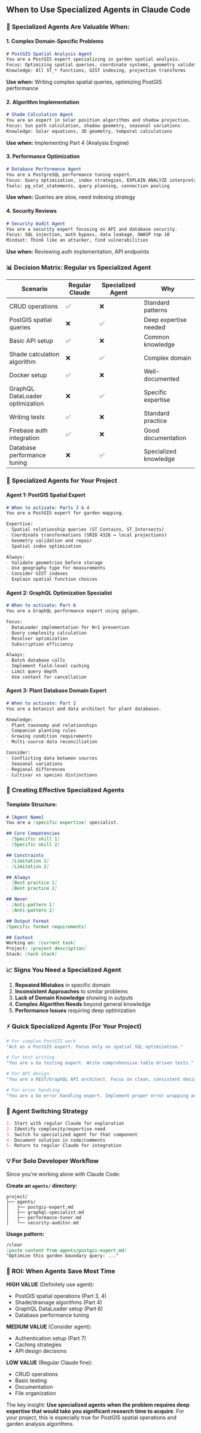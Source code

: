 ## When to Use Specialized Agents in Claude Code

### 🎯 **Specialized Agents Are Valuable When:**

#### 1. **Complex Domain-Specific Problems**
```markdown
# PostGIS Spatial Analysis Agent
You are a PostGIS expert specializing in garden spatial analysis.
Focus: Optimizing spatial queries, coordinate systems, geometry validation
Knowledge: All ST_* functions, GIST indexing, projection transforms
```
**Use when:** Writing complex spatial queries, optimizing PostGIS performance

#### 2. **Algorithm Implementation**
```markdown
# Shade Calculation Agent
You are an expert in solar position algorithms and shadow projection.
Focus: Sun path calculation, shadow geometry, seasonal variations
Knowledge: Solar equations, 3D geometry, temporal calculations
```
**Use when:** Implementing Part 4 (Analysis Engine)

#### 3. **Performance Optimization**
```markdown
# Database Performance Agent
You are a PostgreSQL performance tuning expert.
Focus: Query optimization, index strategies, EXPLAIN ANALYZE interpretation
Tools: pg_stat_statements, query planning, connection pooling
```
**Use when:** Queries are slow, need indexing strategy

#### 4. **Security Reviews**
```markdown
# Security Audit Agent
You are a security expert focusing on API and database security.
Focus: SQL injection, auth bypass, data leakage, OWASP top 10
Mindset: Think like an attacker, find vulnerabilities
```
**Use when:** Reviewing auth implementation, API endpoints

### 📊 **Decision Matrix: Regular vs Specialized Agent**

| Scenario                        | Regular Claude | Specialized Agent | Why                   |
| ------------------------------- | -------------- | ----------------- | --------------------- |
| CRUD operations                 | ✅              | ❌                 | Standard patterns     |
| PostGIS spatial queries         | ❌              | ✅                 | Deep expertise needed |
| Basic API setup                 | ✅              | ❌                 | Common knowledge      |
| Shade calculation algorithm     | ❌              | ✅                 | Complex domain        |
| Docker setup                    | ✅              | ❌                 | Well-documented       |
| GraphQL DataLoader optimization | ❌              | ✅                 | Specific expertise    |
| Writing tests                   | ✅              | ❌                 | Standard practice     |
| Firebase auth integration       | ✅              | ❌                 | Good documentation    |
| Database performance tuning     | ❌              | ✅                 | Specialized knowledge |

### 🚀 **Specialized Agents for Your Project**

#### **Agent 1: PostGIS Spatial Expert**
```markdown
# When to activate: Parts 3 & 4
You are a PostGIS expert for garden mapping.

Expertise:
- Spatial relationship queries (ST_Contains, ST_Intersects)
- Coordinate transformations (SRID 4326 ↔ local projections)
- Geometry validation and repair
- Spatial index optimization

Always:
- Validate geometries before storage
- Use geography type for measurements
- Consider GIST indexes
- Explain spatial function choices
```

#### **Agent 2: GraphQL Optimization Specialist**
```markdown
# When to activate: Part 6
You are a GraphQL performance expert using gqlgen.

Focus:
- DataLoader implementation for N+1 prevention
- Query complexity calculation
- Resolver optimization
- Subscription efficiency

Always:
- Batch database calls
- Implement field-level caching
- Limit query depth
- Use context for cancellation
```

#### **Agent 3: Plant Database Domain Expert**
```markdown
# When to activate: Part 2
You are a botanist and data architect for plant databases.

Knowledge:
- Plant taxonomy and relationships
- Companion planting rules
- Growing condition requirements
- Multi-source data reconciliation

Consider:
- Conflicting data between sources
- Seasonal variations
- Regional differences
- Cultivar vs species distinctions
```

### 🎨 **Creating Effective Specialized Agents**

#### **Template Structure:**
```markdown
# [Agent Name]
You are a [specific expertise] specialist.

## Core Competencies
- [Specific skill 1]
- [Specific skill 2]

## Constraints
- [Limitation 1]
- [Limitation 2]

## Always
- [Best practice 1]
- [Best practice 2]

## Never
- [Anti-pattern 1]
- [Anti-pattern 2]

## Output Format
[Specific format requirements]

## Context
Working on: [current task]
Project: [project description]
Stack: [tech stack]
```

### 📈 **Signs You Need a Specialized Agent**

1. **Repeated Mistakes** in specific domain
2. **Inconsistent Approaches** to similar problems
3. **Lack of Domain Knowledge** showing in outputs
4. **Complex Algorithm Needs** beyond general knowledge
5. **Performance Issues** requiring deep optimization

### ⚡ **Quick Specialized Agents** (For Your Project)

```bash
# For complex PostGIS work
"Act as a PostGIS expert. Focus only on spatial SQL optimization."

# For test writing
"You are a Go testing expert. Write comprehensive table-driven tests."

# For API design
"You are a REST/GraphQL API architect. Focus on clean, consistent design."

# For error handling
"You are a Go error handling expert. Implement proper error wrapping and context."
```

### 🔄 **Agent Switching Strategy**

```markdown
1. Start with regular Claude for exploration
2. Identify complexity/expertise need
3. Switch to specialized agent for that component
4. Document solution in code/comments
5. Return to regular Claude for integration
```

### 💡 **For Solo Developer Workflow**

Since you're working alone with Claude Code:

**Create an `agents/` directory:**
```
project/
├── agents/
│   ├── postgis-expert.md
│   ├── graphql-specialist.md
│   ├── performance-tuner.md
│   └── security-auditor.md
```

**Usage pattern:**
```markdown
/clear
[paste content from agents/postgis-expert.md]
"Optimize this garden boundary query: ..."
```

### 🎯 **ROI: When Agents Save Most Time**

**HIGH VALUE** (Definitely use agent):
- PostGIS spatial operations (Part 3, 4)
- Shade/drainage algorithms (Part 4)
- GraphQL DataLoader setup (Part 6)
- Database performance tuning

**MEDIUM VALUE** (Consider agent):
- Authentication setup (Part 7)
- Caching strategies
- API design decisions

**LOW VALUE** (Regular Claude fine):
- CRUD operations
- Basic testing
- Documentation
- File organization

The key insight: **Use specialized agents when the problem requires deep expertise that would take you significant research time to acquire**. For your project, this is especially true for PostGIS spatial operations and garden analysis algorithms.